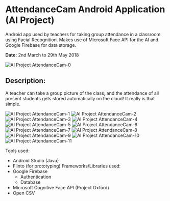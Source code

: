 # AttendanceCam Android Application (AI Project)

Android app used by teachers for taking group attendance in a classroom using Facial Recognition. Makes use of Microsoft Face API for the AI and Google Firebase for data storage.

**Date:** 2nd March to 29th May 2018

![AI Project AttendanceCam-0](https://user-images.githubusercontent.com/4246528/64739082-105ec880-d4bf-11e9-8a34-202c73898a54.jpg)

## Description: 
A teacher can take a group picture of the class, and the attendance of all present students gets stored automatically on the cloud! It really is that simple.


![AI Project AttendanceCam-1](https://user-images.githubusercontent.com/4246528/64739083-105ec880-d4bf-11e9-9e9c-69464ace0056.jpg)
![AI Project AttendanceCam-2](https://user-images.githubusercontent.com/4246528/64739084-105ec880-d4bf-11e9-949c-d318566cb123.jpg)
![AI Project AttendanceCam-3](https://user-images.githubusercontent.com/4246528/64739085-105ec880-d4bf-11e9-9329-7911d2de99f3.jpg)
![AI Project AttendanceCam-4](https://user-images.githubusercontent.com/4246528/64739086-105ec880-d4bf-11e9-982a-67300c5091ac.jpg)
![AI Project AttendanceCam-5](https://user-images.githubusercontent.com/4246528/64739087-105ec880-d4bf-11e9-90f3-ab4c03f6740c.jpg)
![AI Project AttendanceCam-6](https://user-images.githubusercontent.com/4246528/64739088-105ec880-d4bf-11e9-8f3e-4b583a185b08.jpg)
![AI Project AttendanceCam-7](https://user-images.githubusercontent.com/4246528/64739089-105ec880-d4bf-11e9-82b9-d675c7bbac49.jpg)
![AI Project AttendanceCam-8](https://user-images.githubusercontent.com/4246528/64739090-105ec880-d4bf-11e9-9c17-6eafe68d91af.jpg)
![AI Project AttendanceCam-9](https://user-images.githubusercontent.com/4246528/64739091-10f75f00-d4bf-11e9-897e-22815732135c.jpg)
![AI Project AttendanceCam-10](https://user-images.githubusercontent.com/4246528/64739092-10f75f00-d4bf-11e9-8671-e084e3c10bd8.jpg)
![AI Project AttendanceCam-11](https://user-images.githubusercontent.com/4246528/64739093-10f75f00-d4bf-11e9-863a-e95eba3dc98a.jpg)

Tools used:
 * Android Studio (Java)
 * Flinto (for prototyping)
Frameworks/Libraries used:
 * Google Firebase
   * Authentication
   * Database
 * Microsoft Cognitive Face API (Project Oxford)
 * Open CSV
